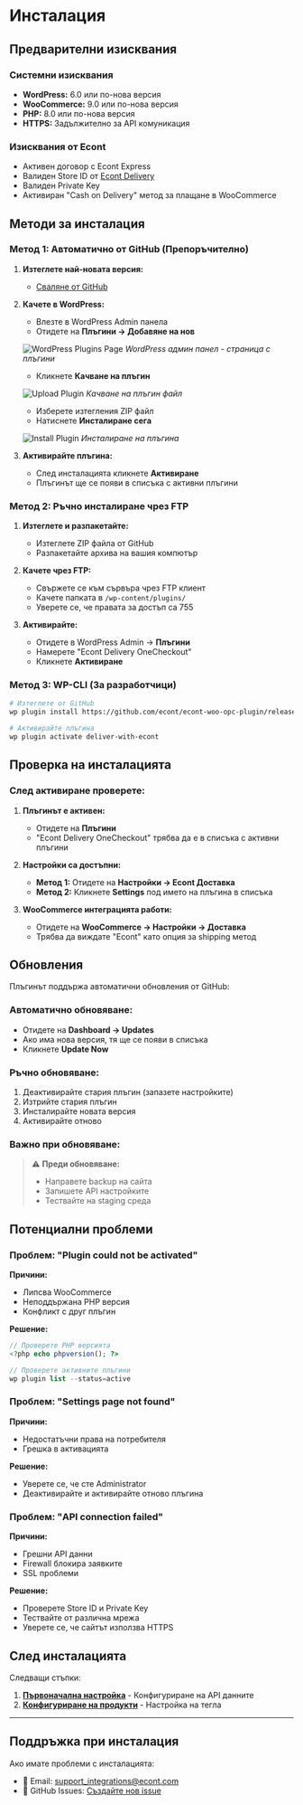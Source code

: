 # Инсталация

## Предварителни изисквания

### Системни изисквания
- **WordPress:** 6.0 или по-нова версия
- **WooCommerce:** 9.0 или по-нова версия
- **PHP:** 8.0 или по-нова версия
- **HTTPS:** Задължително за API комуникация

### Изисквания от Econt
- Активен договор с Econt Express
- Валиден Store ID от [Econt Delivery](https://delivery.econt.com/)
- Валиден Private Key
- Активиран "Cash on Delivery" метод за плащане в WooCommerce

## Методи за инсталация

### Метод 1: Автоматично от GitHub (Препоръчително)

1. **Изтеглете най-новата версия:**
   - [Сваляне от GitHub](https://github.com/econt/econt-woo-opc-plugin/releases/latest/download/econt-woo-opc-plugin-main.zip)

2. **Качете в WordPress:**
   - Влезте в WordPress Admin панела
   - Отидете на **Плъгини → Добавяне на нов**
   
   ![WordPress Plugins Page](https://raw.githubusercontent.com/econt/econt-woo-opc-plugin/main/extracted_images/screenshot_1_1.png)
   *WordPress админ панел - страница с плъгини*
   
   - Кликнете **Качване на плъгин**
   
   ![Upload Plugin](https://raw.githubusercontent.com/econt/econt-woo-opc-plugin/main/extracted_images/screenshot_1_2.png)
   *Качване на плъгин файл*
   
   - Изберете изтегления ZIP файл
   - Натиснете **Инсталиране сега**
   
   ![Install Plugin](https://raw.githubusercontent.com/econt/econt-woo-opc-plugin/main/extracted_images/screenshot_1_3.png)
   *Инсталиране на плъгина*

3. **Активирайте плъгина:**
   - След инсталацията кликнете **Активиране**
   - Плъгинът ще се появи в списъка с активни плъгини

### Метод 2: Ръчно инсталиране чрез FTP

1. **Изтеглете и разпакетайте:**
   - Изтеглете ZIP файла от GitHub
   - Разпакетайте архива на вашия компютър

2. **Качете чрез FTP:**
   - Свържете се към сървъра чрез FTP клиент
   - Качете папката в `/wp-content/plugins/`
   - Уверете се, че правата за достъп са 755

3. **Активирайте:**
   - Отидете в WordPress Admin → **Плъгини**
   - Намерете "Econt Delivery OneCheckout"
   - Кликнете **Активиране**

### Метод 3: WP-CLI (За разработчици)

```bash
# Изтеглете от GitHub
wp plugin install https://github.com/econt/econt-woo-opc-plugin/releases/latest/download/econt-woo-opc-plugin-main.zip

# Активирайте плъгина
wp plugin activate deliver-with-econt
```

## Проверка на инсталацията

### След активиране проверете:

1. **Плъгинът е активен:**
   - Отидете на **Плъгини**
   - "Econt Delivery OneCheckout" трябва да е в списъка с активни плъгини

2. **Настройки са достъпни:**
   - **Метод 1:** Отидете на **Настройки → Econt Доставка**
   - **Метод 2:** Кликнете **Settings** под името на плъгина в списъка

3. **WooCommerce интеграцията работи:**
   - Отидете на **WooCommerce → Настройки → Доставка**
   - Трябва да виждате "Econt" като опция за shipping метод

## Обновления

Плъгинът поддържа автоматични обновления от GitHub:

### Автоматично обновяване:
- Отидете на **Dashboard → Updates**
- Ако има нова версия, тя ще се появи в списъка
- Кликнете **Update Now**

### Ръчно обновяване:
1. Деактивирайте стария плъгин (запазете настройките)
2. Изтрийте стария плъгин
3. Инсталирайте новата версия
4. Активирайте отново

### Важно при обновяване:
> ⚠️ **Преди обновяване:**
> - Направете backup на сайта
> - Запишете API настройките
> - Тествайте на staging среда

## Потенциални проблеми

### Проблем: "Plugin could not be activated"
**Причини:**
- Липсва WooCommerce
- Неподдържана PHP версия
- Конфликт с друг плъгин

**Решение:**
```php
// Проверете PHP версията
<?php echo phpversion(); ?>

// Проверете активните плъгини
wp plugin list --status=active
```

### Проблем: "Settings page not found"
**Причини:**
- Недостатъчни права на потребителя
- Грешка в активацията

**Решение:**
- Уверете се, че сте Administrator
- Деактивирайте и активирайте отново плъгина

### Проблем: "API connection failed"
**Причини:**
- Грешни API данни
- Firewall блокира заявките
- SSL проблеми

**Решение:**
- Проверете Store ID и Private Key
- Тествайте от различна мрежа
- Уверете се, че сайтът използва HTTPS

## След инсталацията

Следващи стъпки:
1. **[Първоначална настройка](Initial-Setup)** - Конфигуриране на API данните
2. **[Конфигуриране на продукти](Product-Configuration)** - Настройка на тегла
---

## Поддръжка при инсталация

Ако имате проблеми с инсталацията:
- 📧 Email: [support_integrations@econt.com](mailto:support_integrations@econt.com)
- 🐛 GitHub Issues: [Създайте нов issue](https://github.com/econt/econt-woo-opc-plugin/issues/new)